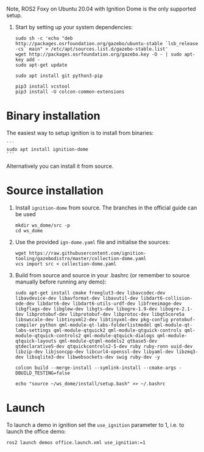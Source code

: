 Note, ROS2 Foxy on Ubuntu 20.04 with Ignition Dome is the only supported setup.

1. Start by setting up your system dependencies:

    ```
    sudo sh -c 'echo "deb http://packages.osrfoundation.org/gazebo/ubuntu-stable `lsb_release -cs` main" > /etc/apt/sources.list.d/gazebo-stable.list'
    wget http://packages.osrfoundation.org/gazebo.key -O - | sudo apt-key add -
    sudo apt-get update
    
    sudo apt install git python3-pip
    
    pip3 install vcstool
    pip3 install -U colcon-common-extensions
    ```

# Binary installation

The easiest way to setup ignition is to install from binaries:

    ```
    sudo apt install ignition-dome
    ```

Alternatively you can install it from source.

# Source installation

1. Install `ignition-dome` from source. The branches in the official guide can be used

    ```
    mkdir ws_dome/src -p
    cd ws_dome
    ```

1. Use the provided `ign-dome.yaml` file and initialise the sources:

    ```
    wget https://raw.githubusercontent.com/ignition-tooling/gazebodistro/master/collection-dome.yaml
    vcs import src < collection-dome.yaml

    ```

1. Build from source and source in your .bashrc (or remember to source manually before running any demo):

    ```
    sudo apt-get install cmake freeglut3-dev libavcodec-dev libavdevice-dev libavformat-dev libavutil-dev libdart6-collision-ode-dev libdart6-dev libdart6-utils-urdf-dev libfreeimage-dev libgflags-dev libglew-dev libgts-dev libogre-1.9-dev libogre-2.1-dev libprotobuf-dev libprotobuf-dev libprotoc-dev libqt5core5a libswscale-dev libtinyxml2-dev libtinyxml-dev pkg-config protobuf-compiler python qml-module-qt-labs-folderlistmodel qml-module-qt-labs-settings qml-module-qtquick2 qml-module-qtquick-controls qml-module-qtquick-controls2 qml-module-qtquick-dialogs qml-module-qtquick-layouts qml-module-qtqml-models2 qtbase5-dev qtdeclarative5-dev qtquickcontrols2-5-dev ruby ruby-ronn uuid-dev libzip-dev libjsoncpp-dev libcurl4-openssl-dev libyaml-dev libzmq3-dev libsqlite3-dev libwebsockets-dev swig ruby-dev -y
    
    colcon build --merge-install --symlink-install --cmake-args -DBUILD_TESTING=false
    
    echo "source ~/ws_dome/install/setup.bash" >> ~/.bashrc
    ```
    
# Launch

To launch a demo in ignition set the `use_ignition` parameter to 1, i.e. to launch the office demo:

  ```
  ros2 launch demos office.launch.xml use_ignition:=1
  ```
